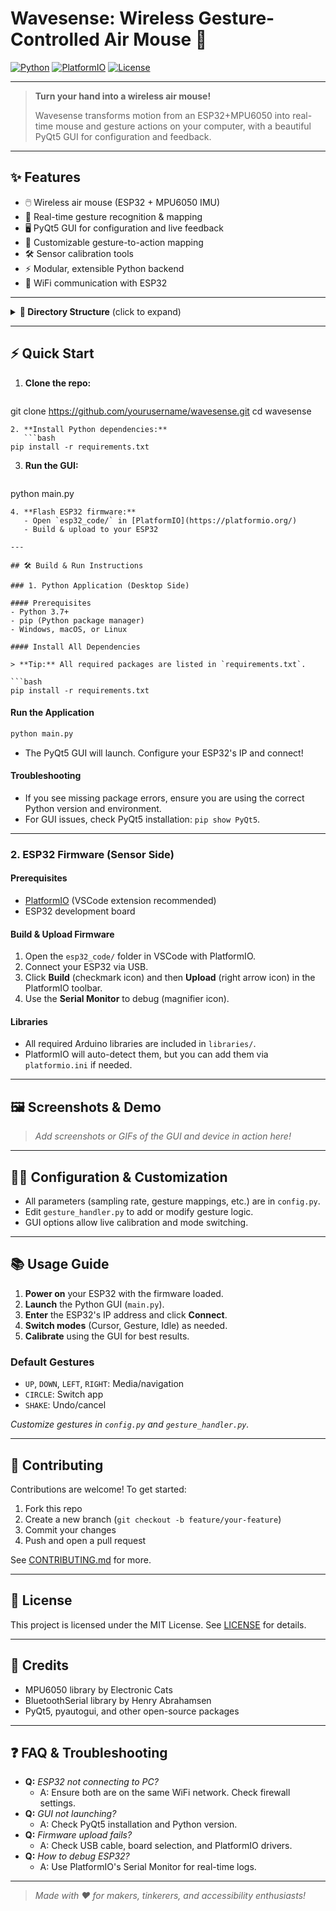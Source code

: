 # Wavesense: Wireless Gesture-Controlled Air Mouse 🚀

[![Python](https://img.shields.io/badge/python-3.7%2B-blue?logo=python)](https://www.python.org/) [![PlatformIO](https://img.shields.io/badge/PlatformIO-ESP32-orange?logo=platformio)](https://platformio.org/) [![License](https://img.shields.io/badge/license-MIT-green)](#license)

---

> **Turn your hand into a wireless air mouse!**
> 
> Wavesense transforms motion from an ESP32+MPU6050 into real-time mouse and gesture actions on your computer, with a beautiful PyQt5 GUI for configuration and feedback.

---

## ✨ Features

- 🖱️ Wireless air mouse (ESP32 + MPU6050 IMU)
- 🤚 Real-time gesture recognition & mapping
- 🖥️ PyQt5 GUI for configuration and live feedback
- 🔄 Customizable gesture-to-action mapping
- 🛠️ Sensor calibration tools
- ⚡ Modular, extensible Python backend
- 🔌 WiFi communication with ESP32

---

<details>
<summary><strong>📁 Directory Structure</strong> (click to expand)</summary>

```text
Wavesense/
│
├── main.py                # Main GUI application (PyQt5)
├── config.py              # Configuration and parameters
├── gesture_handler.py     # Gesture recognition logic
├── mouse_controller.py    # Mouse and gesture action handler
├── wifi_handler.py        # WiFi communication with ESP32
│
├── esp32_code/            # ESP32 firmware (PlatformIO project)
│   ├── src/
│   │   └── main.cpp
│   ├── include/
│   ├── lib/
│   └── test/
│
├── libraries/             # Arduino libraries for ESP32
│   ├── BluetoothSerial/
│   ├── MPU6050/
│   └── MPU6050_tockn/
│
└── README.md              # Project documentation (this file)
```
</details>

---

## ⚡ Quick Start

1. **Clone the repo:**
   ```bash
git clone https://github.com/yourusername/wavesense.git
cd wavesense
```
2. **Install Python dependencies:**
   ```bash
pip install -r requirements.txt
```
3. **Run the GUI:**
   ```bash
python main.py
```
4. **Flash ESP32 firmware:**
   - Open `esp32_code/` in [PlatformIO](https://platformio.org/)
   - Build & upload to your ESP32

---

## 🛠️ Build & Run Instructions

### 1. Python Application (Desktop Side)

#### Prerequisites
- Python 3.7+
- pip (Python package manager)
- Windows, macOS, or Linux

#### Install All Dependencies

> **Tip:** All required packages are listed in `requirements.txt`.

```bash
pip install -r requirements.txt
```

#### Run the Application

```bash
python main.py
```

- The PyQt5 GUI will launch. Configure your ESP32's IP and connect!

#### Troubleshooting
- If you see missing package errors, ensure you are using the correct Python version and environment.
- For GUI issues, check PyQt5 installation: `pip show PyQt5`.

---

### 2. ESP32 Firmware (Sensor Side)

#### Prerequisites
- [PlatformIO](https://platformio.org/) (VSCode extension recommended)
- ESP32 development board

#### Build & Upload Firmware
1. Open the `esp32_code/` folder in VSCode with PlatformIO.
2. Connect your ESP32 via USB.
3. Click **Build** (checkmark icon) and then **Upload** (right arrow icon) in the PlatformIO toolbar.
4. Use the **Serial Monitor** to debug (magnifier icon).

#### Libraries
- All required Arduino libraries are included in `libraries/`.
- PlatformIO will auto-detect them, but you can add them via `platformio.ini` if needed.

---

## 🖼️ Screenshots & Demo

> _Add screenshots or GIFs of the GUI and device in action here!_

---

## 🧑‍💻 Configuration & Customization

- All parameters (sampling rate, gesture mappings, etc.) are in `config.py`.
- Edit `gesture_handler.py` to add or modify gesture logic.
- GUI options allow live calibration and mode switching.

---

## 📚 Usage Guide

1. **Power on** your ESP32 with the firmware loaded.
2. **Launch** the Python GUI (`main.py`).
3. **Enter** the ESP32's IP address and click **Connect**.
4. **Switch modes** (Cursor, Gesture, Idle) as needed.
5. **Calibrate** using the GUI for best results.

### Default Gestures
- `UP`, `DOWN`, `LEFT`, `RIGHT`: Media/navigation
- `CIRCLE`: Switch app
- `SHAKE`: Undo/cancel

_Customize gestures in `config.py` and `gesture_handler.py`._

---

## 🤝 Contributing

Contributions are welcome! To get started:
1. Fork this repo
2. Create a new branch (`git checkout -b feature/your-feature`)
3. Commit your changes
4. Push and open a pull request

See [CONTRIBUTING.md](CONTRIBUTING.md) for more.

---

## 📝 License

This project is licensed under the MIT License. See [LICENSE](LICENSE) for details.

---

## 🙏 Credits

- MPU6050 library by Electronic Cats
- BluetoothSerial library by Henry Abrahamsen
- PyQt5, pyautogui, and other open-source packages

---

## ❓ FAQ & Troubleshooting

- **Q:** _ESP32 not connecting to PC?_
  - A: Ensure both are on the same WiFi network. Check firewall settings.
- **Q:** _GUI not launching?_
  - A: Check PyQt5 installation and Python version.
- **Q:** _Firmware upload fails?_
  - A: Check USB cable, board selection, and PlatformIO drivers.
- **Q:** _How to debug ESP32?_
  - A: Use PlatformIO's Serial Monitor for real-time logs.

---

> _Made with ❤️ for makers, tinkerers, and accessibility enthusiasts!_ 